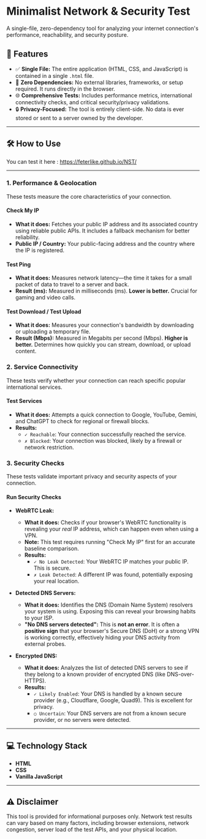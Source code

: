 # Minimalist Network & Security Test

A single-file, zero-dependency tool for analyzing your internet connection's performance, reachability, and security posture.


## 🚀 Features

*   ✅ **Single File:** The entire application (HTML, CSS, and JavaScript) is contained in a single `.html` file.
*   💨 **Zero Dependencies:** No external libraries, frameworks, or setup required. It runs directly in the browser.
*   🌐 **Comprehensive Tests:** Includes performance metrics, international connectivity checks, and critical security/privacy validations.
*   🔒 **Privacy-Focused:** The tool is entirely client-side. No data is ever stored or sent to a server owned by the developer.

---

## 🛠️ How to Use

You can test it here : https://feterlike.github.io/NST/

---

### 1. Performance & Geolocation

These tests measure the core characteristics of your connection.

#### Check My IP
*   **What it does:** Fetches your public IP address and its associated country using reliable public APIs. It includes a fallback mechanism for better reliability.
*   **Public IP / Country:** Your public-facing address and the country where the IP is registered.

#### Test Ping
*   **What it does:** Measures network latency—the time it takes for a small packet of data to travel to a server and back.
*   **Result (ms):** Measured in milliseconds (ms). **Lower is better.** Crucial for gaming and video calls.

#### Test Download / Test Upload
*   **What it does:** Measures your connection's bandwidth by downloading or uploading a temporary file.
*   **Result (Mbps):** Measured in Megabits per second (Mbps). **Higher is better.** Determines how quickly you can stream, download, or upload content.

### 2. Service Connectivity

These tests verify whether your connection can reach specific popular international services.

#### Test Services
*   **What it does:** Attempts a quick connection to Google, YouTube, Gemini, and ChatGPT to check for regional or firewall blocks.
*   **Results:**
    *   `✓ Reachable`: Your connection successfully reached the service.
    *   `✗ Blocked`: Your connection was blocked, likely by a firewall or network restriction.

### 3. Security Checks

These tests validate important privacy and security aspects of your connection.

#### Run Security Checks
*   **WebRTC Leak:**
    *   **What it does:** Checks if your browser's WebRTC functionality is revealing your *real* IP address, which can happen even when using a VPN.
    *   **Note:** This test requires running "Check My IP" first for an accurate baseline comparison.
    *   **Results:**
        *   `✓ No Leak Detected`: Your WebRTC IP matches your public IP. This is secure.
        *   `✗ Leak Detected`: A different IP was found, potentially exposing your real location.

*   **Detected DNS Servers:**
    *   **What it does:** Identifies the DNS (Domain Name System) resolvers your system is using. Exposing this can reveal your browsing habits to your ISP.
    *   **"No DNS servers detected":** This is **not an error**. It is often a **positive sign** that your browser's Secure DNS (DoH) or a strong VPN is working correctly, effectively hiding your DNS activity from external probes.

*   **Encrypted DNS:**
    *   **What it does:** Analyzes the list of detected DNS servers to see if they belong to a known provider of encrypted DNS (like DNS-over-HTTPS).
    *   **Results:**
        *   `✓ Likely Enabled`: Your DNS is handled by a known secure provider (e.g., Cloudflare, Google, Quad9). This is excellent for privacy.
        *   `○ Uncertain`: Your DNS servers are not from a known secure provider, or no servers were detected.

---

## 💻 Technology Stack

*   **HTML**
*   **CSS** 
*   **Vanilla JavaScript**

---

## ⚠️ Disclaimer

This tool is provided for informational purposes only. Network test results can vary based on many factors, including browser extensions, network congestion, server load of the test APIs, and your physical location.
